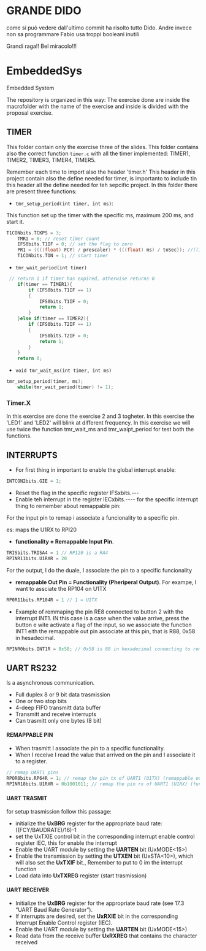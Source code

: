 # GRANDE DIDO
come si può vedere dall'ultimo commit ha risolto tutto Dido.
Andre invece non sa programmare
Fabio usa troppi booleani inutili

Grandi raga!! Bel miracolo!!!


# EmbeddedSys

Embedded System 

The repository is organized in this way:
The exercise done are inside the macrofolder with the name of the exercise and inside is divided with the proposal exercise.

## TIMER

This folder contain only the exercise three of the slides. This folder contains also the correct function `timer.c` with all the timer implemented: TIMER1, TIMER2, TIMER3, TIMER4, TIMER5.

Remember each time to import also the header 'timer.h' This header in this project contain also the define needed for timer, is importanto to include tin this header all the define needed for teh sepcific project.
In this folder there are present three functions:

- `tmr_setup_period(int timer, int ms)`:

This function set up the timer with the specific ms, maximum 200 ms, and start it. 

```c
T1CONbits.TCKPS = 3;
    TMR1 = 0; // reset timer count
    IFS0bits.T1IF = 0; // set the flag to zero  
    PR1 = ((((float) FCY) / prescaler) * (((float) ms) / toSec)); //((144 M/2)/256) x0.2
    T1CONbits.TON = 1; // start timer
```

- `tmr_wait_period(int timer)`

```c
 // return 1 if timer has expired, otherwise returns 0
    if(timer == TIMER1){
        if (IFS0bits.T1IF == 1)
        {
            IFS0bits.T1IF = 0;
            return 1;
        } 
    }else if(timer == TIMER2){
        if (IFS0bits.T2IF == 1)
        {
            IFS0bits.T2IF = 0;
            return 1;
        }
    }    
    return 0;
```

- `void tmr_wait_ms(int timer, int ms)`

```c
tmr_setup_period(timer, ms);
    while(tmr_wait_period(timer) != 1);  
```

### Timer.X

In this exercise are done the exercise 2 and 3 togheter. In this exercise the 'LED1' and 'LED2' will blink at different frequency. In this exercise we will use twice the function tmr_wait_ms and tmr_waipt_period for test both the functions.

## INTERRUPTS

- For first thing in important to enable the global interrupt enable:
```c
INTCON2bits.GIE = 1;
```

- Reset the flag in the specific register IFSxbits.---
- Enable teh interrupt in the register IECxbits.---- for the specific interrupt 
thing to remember about remappable pin:

For the input pin to remap i associate a funcionality to a specific pin.

es: maps the U1RX to RPI20

- **functionality = Remappable Input Pin**.

```c
TRISbits.TRISA4 = 1 // RP120 is a RA4
RPINR11bits.U1RXR = 20
```

For the output, I do the duale, I associate the pin to a specific funcionality
- **remappable Out Pin = Functionality (Pheriperal Output)**.
For exampe, I want to assciate the RP104 on U1TX

```c
RP0R11bits.RP104R = 1 // 1 = U1TX
```

- Example of remmaping the pin RE8 connected to button 2 with the interrupt INT1. IN this case is a case when the value arrive, press the button e wite activate a flag of the input, so we associate the  function INT1 eith the remappable out pin associate at this pin, that is R88, 0x58 in hesadecimal.

```c
RPINR0bits.INT1R = 0x58; // 0x58 is 88 in hexadecimal connecting to remappable pin
```



## UART RS232

Is a asynchronous communication.
- Full duplex 8 or 9 bit data trasmission
- One or two stop bits
- 4-deep FIFO transmitt data buffer
- Transmitt and receive interrupts
- Can trasmitt only one bytes (8 bit) 

#### REMAPPABLE PIN


- When trasmitt I associate the pin to a specific functionality.
- When I receive I read the value that arrived on the pin and I associate it to a register. 
  
```C
// remap UART1 pins
RPOR0bits.RP64R = 1; // remap the pin tx of UART1 (U1TX) (remappable output pin = funcionality)
RPINR18bits.U1RXR = 0b1001011; // remap the pin rx of UART1 (U1RX) (functionality = remappable input pin)
```

#### UART TRASMIT

for setup trasmission follow this passage:
* initialize the **UxBRG** register for the appropriate baud rate: ((FCY/BAUDRATE)/16)-1
* set the UxTXIE control bit in the corresponding interrupt enable control register IEC, this for enable the interrupt
* Enable the UART module by setting the **UARTEN** bit (UxMODE<15>)
* Enable the transmission by setting the **UTXEN** bit (UxSTA<10>), which will also set the **UxTXIF** bit., Remember to put to 0 im the interrupt function
* Load data into **UxTXREG** register (start trasmission)

#### UART RECEIVER
- Initialize the **UxBRG** register for the appropriate baud rate (see 17.3 “UART Baud Rate Generator”).
- If interrupts are desired, set the **UxRXIE** bit in the corresponding Interrupt Enable Control register (IEC). 
- Enable the UART module by setting the **UARTEN** bit (UxMODE<15>)
- Read data from the receive buffer **UxRXREG** that contains the character received